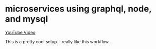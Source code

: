 # microservices using graphql, node, and mysql

[YouTube Video](https://www.youtube.com/watch?v=t5L1uf387q8&list=PLnTRniWXnjf8YC9qJFLSVCrXfS6cyj6x6&index=4)

This is a pretty cool setup. I really like this workflow.
